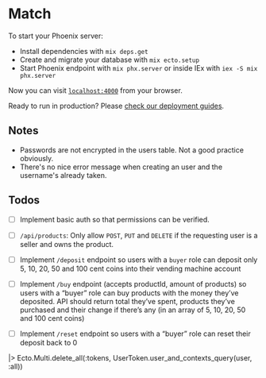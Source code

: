 # Match

To start your Phoenix server:

  * Install dependencies with `mix deps.get`
  * Create and migrate your database with `mix ecto.setup`
  * Start Phoenix endpoint with `mix phx.server` or inside IEx with `iex -S mix phx.server`

Now you can visit [`localhost:4000`](http://localhost:4000) from your browser.

Ready to run in production? Please [check our deployment guides](https://hexdocs.pm/phoenix/deployment.html).

## Notes

- Passwords are not encrypted in the users table. Not a good practice obviously.
- There's no nice error message when creating an user and the username's already taken.

## Todos

- [ ] Implement basic auth so that permissions can be verified.
- [ ] `/api/products`: Only allow `POST`, `PUT` and `DELETE` if the requesting user is a seller and owns the product.
- [ ] Implement `/deposit` endpoint so users with a `buyer` role can deposit only 5, 10, 20, 50 and 100 cent coins into their vending machine account
- [ ] Implement `/buy` endpoint (accepts productId, amount of products) so users with a “buyer” role can buy products with the money they’ve deposited. API should return total they’ve spent, products they’ve purchased and their change if there’s any (in an array of 5, 10, 20, 50 and 100 cent coins)
- [ ] Implement `/reset` endpoint so users with a “buyer” role can reset their deposit back to 0



|> Ecto.Multi.delete_all(:tokens, UserToken.user_and_contexts_query(user, :all))